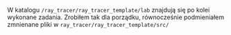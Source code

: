 W katalogu `/ray_tracer/ray_tracer_template/lab` znajdują się po kolei wykonane zadania.
Zrobiłem tak dla porządku, równocześnie podmieniałem zmnienane pliki w `ray_tracer/ray_tracer_template/src/`
